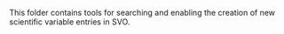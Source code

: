 This folder contains tools for searching and enabling the creation of new scientific variable entries in SVO.
